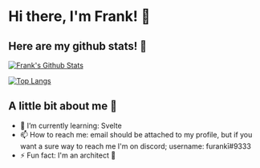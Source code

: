 # Hi there, I'm Frank! 👋

## Here are my github stats! 🤠

[![Frank's Github Stats](https://github-readme-stats.vercel.app/api?username=FrankR-7&show_icons=true&count_private=true)](https://github.com/FrankR-7/)

[![Top Langs](https://github-readme-stats.vercel.app/api/top-langs/?username=FrankR-7)](https://github.com/FrankR-7/)


## A little bit about me 🔎

- 🌱 I’m currently learning: Svelte
- 📫 How to reach me: email should be attached to my profile, but if you want a sure way to reach me I'm on discord; username: furankī#9333
- ⚡ Fun fact: I'm an architect 📐
